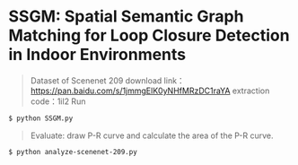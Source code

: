 # SSGM: Spatial Semantic Graph Matching for Loop Closure Detection in Indoor Environments

> Dataset of Scenenet 209
download link：https://pan.baidu.com/s/1jmmgElK0yNHfMRzDC1raYA 
extraction code：1il2
> Run
```sh
$ python SSGM.py
```

> Evaluate: draw P-R curve and calculate the area of the P-R curve.
```sh
$ python analyze-scenenet-209.py
```
